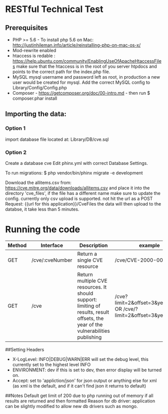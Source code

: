 # RESTful Technical Test

## Prerequisites
* PHP >= 5.6 - To install php 5.6 on Mac: http://justinhileman.info/article/reinstalling-php-on-mac-os-x/
* Mod-rewrite enabled
* htaccess is redable : https://help.ubuntu.com/community/EnablingUseOfApacheHtaccessFiles
    make sure that the htaccess is in the root of you server htpdocs and points to the correct path for the index.php file.
* MySQL
    mysql username and password left as root, in production a new user would be created for mysql.
    Add the correct MySQL config to Library/Config/Config.php
* Composer - https://getcomposer.org/doc/00-intro.md -
    then run $ composer.phar install


## Importing the data:
### Option 1
import database file located at: Library/DB/cve.sql

### Option 2
Create a database cve
Edit phinx.yml with correct Database Settings.

To run migrations:
$ php vendor/bin/phinx migrate -e development

Download the allitems.csv from: https://cve.mitre.org/data/downloads/allitems.csv
 and place it into the directory 'cve_files', if the file has a different name make sure to update the config. currently only csv upload is supported.
not hit the url as a POST Request: {{url for this application}}/CveFiles
the data will then upload to the databse, it take less than 5 minutes.

# Running the code
| Method | Interface | Description | example |
| ------ | --------- | ----------- | --------|
| GET | /cve/:cveNumber  | Return a single CVE resource | /cve/CVE-2000-0001 |
| GET | /cve  | Return multiple CVE resources. It should support: limiting of results, result offsets, the year of the vulnerabilities publishing  | /cve?limit=2&offset=3&year=1999 OR  /cve/?limit=2&offset=3&year=1999 |

##Setting Headers
* X-LogLevel: INFO|DEBUG|WARN|ERR will set the debug level, this currently set to the highest level INFO
* ENVIRONMENT: dev if this is set to dev, then error display will be turned on.
* Accept: set to 'appliction/json' for json output or anything else for xml (as xml is the default, and if it can't find json it returns to default)

##Notes
Default get limit of 200 due to php running out of memory if all results are returned and then formatted
Reason for db driver: application can be slightly modified to allow new db drivers such as mongo.

